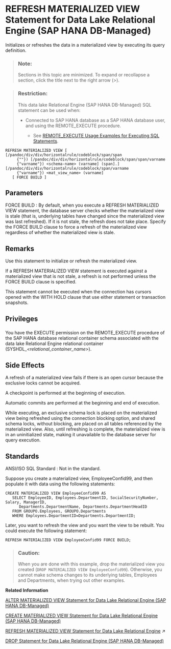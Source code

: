 <!-- loio817277ba6ce21014a14fa76ab2f0e6e1 -->

# REFRESH MATERIALIZED VIEW Statement for Data Lake Relational Engine \(SAP HANA DB-Managed\)

Initializes or refreshes the data in a materialized view by executing its query definition.



> ### Note:  
> Sections in this topic are minimized. To expand or recollapse a section, click the title next to the right arrow \(*\>*\).



> ### Restriction:  
> This data lake Relational Engine \(SAP HANA DB-Managed\) SQL statement can be used when:
> 
> -   Connected to SAP HANA database as a SAP HANA database user, and using the REMOTE\_EXECUTE procedure.
> 
>     -   See [REMOTE\_EXECUTE Usage Examples for Executing SQL Statements](remote-execute-usage-examples-for-executing-sql-statements-fd99ac0.md).



```
REFRESH MATERIALIZED VIEW [ [/pandoc/div/div/horizontalrule/codeblock/span/span
     {""}) [/pandoc/div/div/horizontalrule/codeblock/span/span/varname
     {"varname"}) <schema-name> (varname] (span].][/pandoc/div/div/horizontalrule/codeblock/span/varname
     {"varname"}) <mat_view_name> (varname]
   [ FORCE BUILD ]
```



<a name="loio817277ba6ce21014a14fa76ab2f0e6e1__section_itj_mqw_brb"/>

## Parameters

 FORCE BUILD
 :   By default, when you execute a REFRESH MATERIALIZED VIEW statement, the database server checks whether the materialized view is stale \(that is, underlying tables have changed since the materialized view was last refreshed\). If it is not stale, the refresh does not take place. Specify the FORCE BUILD clause to force a refresh of the materialized view regardless of whether the materialized view is stale.

 

<a name="loio817277ba6ce21014a14fa76ab2f0e6e1__section_lrx_mqw_brb"/>

## Remarks

Use this statement to initialize or refresh the materialized view.

If a REFRESH MATERIALIZED VIEW statement is executed against a materialized view that is not stale, a refresh is not performed unless the FORCE BUILD clause is specified.

This statement cannot be executed when the connection has cursors opened with the WITH HOLD clause that use either statement or transaction snapshots.



<a name="loio817277ba6ce21014a14fa76ab2f0e6e1__section_vtd_ffy_wwb"/>

## Privileges



### 

You have the EXECUTE permission on the REMOTE\_EXECUTE procedure of the SAP HANA database relational container schema associated with the data lake Relational Engine relational container \(SYSHDL\_*<relational\_container\_name\>*\).



<a name="loio817277ba6ce21014a14fa76ab2f0e6e1__section_hsm_pqw_brb"/>

## Side Effects

A refresh of a materialized view fails if there is an open cursor because the exclusive locks cannot be acquired.

A checkpoint is performed at the beginning of execution.

Automatic commits are performed at the beginning and end of execution.

While executing, an exclusive schema lock is placed on the materialized view being refreshed using the connection blocking option, and shared schema locks, without blocking, are placed on all tables referenced by the materialized view. Also, until refreshing is complete, the materialized view is in an uninitialized state, making it unavailable to the database server for query execution.



<a name="loio817277ba6ce21014a14fa76ab2f0e6e1__section_tcc_qqw_brb"/>

## Standards

 ANSI/ISO SQL Standard
 :   Not in the standard.

 

Suppose you create a materialized view, EmployeeConfid99, and then populate it with data using the following statements:

```
CREATE MATERIALIZED VIEW EmployeeConfid99 AS
   SELECT EmployeeID, Employees.DepartmentID, SocialSecurityNumber, Salary, ManagerID,
      Departments.DepartmentName, Departments.DepartmentHeadID
   FROM GROUPO.Employees, GROUPO.Departments
   WHERE Employees.DepartmentID=Departments.DepartmentID;
```

Later, you want to refresh the view and you want the view to be rebuilt. You could execute the following statement:

```
REFRESH MATERIALIZED VIEW EmployeeConfid99 FORCE BUILD;
```

> ### Caution:  
> When you are done with this example, drop the materialized view you created \(`DROP MATERIALIZED VIEW EmployeeConfid99`\). Otherwise, you cannot make schema changes to its underlying tables, Employees and Departments, when trying out other examples.

**Related Information**  


[ALTER MATERIALIZED VIEW Statement for Data Lake Relational Engine \(SAP HANA DB-Managed\)](alter-materialized-view-statement-for-data-lake-relational-engine-sap-hana-db-managed-8169459.md "Alters a materialized view.")

[CREATE MATERIALIZED VIEW Statement for Data Lake Relational Engine \(SAP HANA DB-Managed\)](create-materialized-view-statement-for-data-lake-relational-engine-sap-hana-db-managed-816c0ee.md "Creates a materialized view.")

[REFRESH MATERIALIZED VIEW Statement for Data Lake Relational Engine](https://help.sap.com/viewer/19b3964099384f178ad08f2d348232a9/2023_1_QRC/en-US/faab95d872784a4c8d2a7bd3e74faa04.html "Initializes or refreshes the data in a materialized view by executing its query definition.") :arrow_upper_right:

[DROP Statement for Data Lake Relational Engine \(SAP HANA DB-Managed\)](drop-statement-for-data-lake-relational-engine-sap-hana-db-managed-367d71d.md "Removes objects from the database.")

